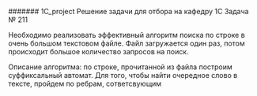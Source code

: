 ####### 1C_project
Решение задачи для отбора на кафедру 1С
Задача № 211


Необходимо реализовать эффективный алгоритм поиска по строке в очень большом текстовом файле. Файл загружается один раз, потом происходит большое количество запросов на поиск.

Описание алгоритма: по строке, прочитанной из файла построим суффиксальный автомат. Для того, чтобы найти очередное слово в тексте, пройдем по ребрам, сответсвующим 

